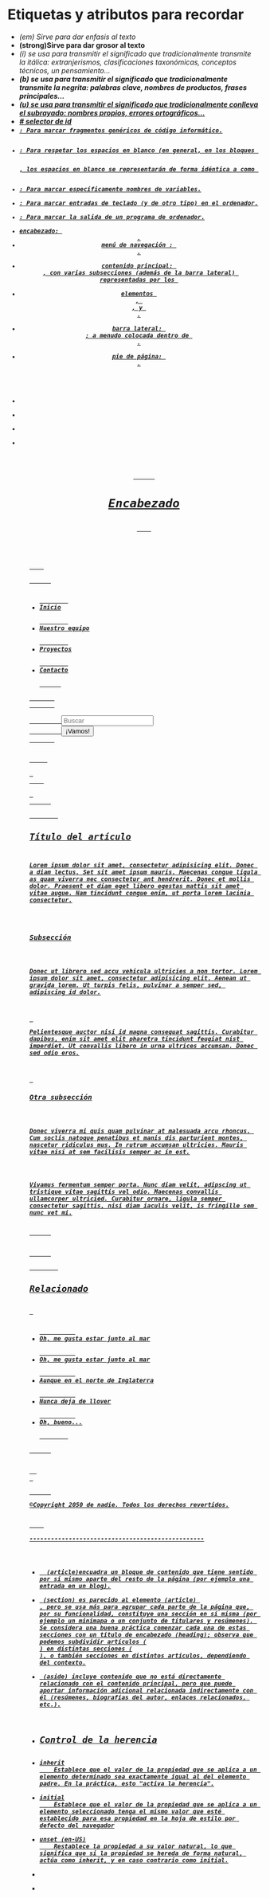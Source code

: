 <h1>Etiquetas y atributos para recordar</h1>
<ul>
<li><em>(em) Sirve para dar enfasis al texto</em></li>
<li><strong> (strong)Sirve para dar grosor al texto</strong></li>
<li><i> (i) se usa para transmitir el significado que tradicionalmente transmite la itálica: extranjerismos, clasificaciones taxonómicas, conceptos técnicos, un pensamiento...
</li>
<li><b> (b) se usa para transmitir el significado que tradicionalmente transmite la negrita: palabras clave, nombres de productos, frases principales...</li>
<li><u> (u) se usa para transmitir el significado que tradicionalmente conlleva el subrayado: nombres propios, errores ortográficos...</li>
<li># selector de id</li>
<li><code>: Para marcar fragmentos genéricos de código informático.</li>
<li><pre>: Para respetar los espacios en blanco (en general, en los bloques de código) — si utilizas la sangría o diversos espacios en blanco consecutivos dentro de un texto, los navegadores los ignorarán y no se mostrarán en la página. Sin embargo, si delimitas el texto con las etiquetas <pre></pre>, los espacios en blanco se representarán de forma idéntica a como se ven en tu editor de texto.</li>
<li><var>: Para marcar específicamente nombres de variables.</li>
<li><kbd>: Para marcar entradas de teclado (y de otro tipo) en el ordenador.</li>
<li><samp>: Para marcar la salida de un programa de ordenador.</li>
<li>encabezado: <header>.
<li>menú de navegación : <nav>.</li>
<li>contenido principal: <main>, con varias subsecciones (además de la barra lateral) representadas por los </li>
<li>elementos <article>, <section>, y <div>.</li>
<li>barra lateral: <aside>; a menudo colocada dentro de <main>.</li>
<li>pie de página: <footer>.</li></li>
<li></li>
<li></li>
<li></li>
<li></li>
<ul/>
<header>
      <h1>Encabezado</h1>
    </header>
    <nav>
      <ul>
        <li><a href="#">Inicio</a></li>
        <li><a href="#">Nuestro equipo</a></li>
        <li><a href="#">Proyectos</a></li>
        <li><a href="#">Contacto</a></li>
      </ul>
       <!-- Un formulario de búsqueda es una forma no-lineal de hacer búsquedas en un sitio web. -->
       <form>
         <input type="search" name="q" placeholder="Buscar">
         <input type="submit" value="¡Vamos!">
       </form>
     </nav>
 <!-- Aquí está el contenido principal de nuestra página -->
    <main>
 <!-- Contiene un artículo -->
      <article>
        <h2>Título del artículo</h2>
<p>Lorem ipsum dolor sit amet, consectetur adipisicing elit. Donec a diam lectus. Set sit amet ipsum mauris. Maecenas congue ligula as quam viverra nec consectetur ant hendrerit. Donec et mollis dolor. Praesent et diam eget libero egestas mattis sit amet vitae augue. Nam tincidunt congue enim, ut porta lorem lacinia consectetur.</p>

<h3>Subsección</h3>

<p>Donec ut librero sed accu vehicula ultricies a non tortor. Lorem ipsum dolor sit amet, consectetur adipisicing elit. Aenean ut gravida lorem. Ut turpis felis, pulvinar a semper sed, adipiscing id dolor.</p>

 <p>Pelientesque auctor nisi id magna consequat sagittis. Curabitur dapibus, enim sit amet elit pharetra tincidunt feugiat nist imperdiet. Ut convallis libero in urna ultrices accumsan. Donec sed odio eros.</p>

 <h3>Otra subsección</h3>

<p>Donec viverra mi quis quam pulvinar at malesuada arcu rhoncus. Cum soclis natoque penatibus et manis dis parturient montes, nascetur ridiculus mus. In rutrum accumsan ultricies. Mauris vitae nisi at sem facilisis semper ac in est.</p>

<p>Vivamus fermentum semper porta. Nunc diam velit, adipscing ut tristique vitae sagittis vel odio. Maecenas convallis ullamcorper ultricied. Curabitur ornare, ligula semper consectetur sagittis, nisi diam iaculis velit, is fringille sem nunc vet mi.</p>
      </article>
<!-- el contenido aparte también se puede anidar dentro del contenido principal -->
      <aside>
        <h2>Relacionado</h2>
 <ul>
          <li><a href="#">Oh, me gusta estar junto al mar</a></li>
          <li><a href="#">Oh, me gusta estar junto al mar</a></li>
          <li><a href="#">Aunque en el norte de Inglaterra</a></li>
          <li><a href="#">Nunca deja de llover</a></li>
          <li><a href="#">Oh, bueno...</a></li>
        </ul>
      </aside>
</main>
  <!-- Y aquí está nuestro pie de página principal que se utiliza en todas las páginas de nuestro sitio web -->
 <footer>
      <p>©Copyright 2050 de nadie. Todos los derechos revertidos.</p>
    </footer>
-------------------------------------------------
<br>
<ul>
<li><article>  (article)encuadra un bloque de contenido que tiene sentido por sí mismo aparte del resto de la página (por ejemplo una entrada en un blog).</li>
<li><section> (section) es parecido al elemento (article) <article>, pero se usa más para agrupar cada parte de la página que, por su funcionalidad, constituye una sección en sí misma (por ejemplo un minimapa o un conjunto de titulares y resúmenes). Se considera una buena práctica comenzar cada una de estas secciones con un título de encabezado (heading); observa que podemos subdividir artículos (<article>) en distintas secciones (<section>), o también secciones en distintos artículos, dependiendo del contexto.</li>
<li><aside> (aside) incluye contenido que no está directamente relacionado con el contenido principal, pero que puede aportar información adicional relacionada indirectamente con él (resúmenes, biografías del autor, enlaces relacionados, etc.).</li>

<li><h2>Control de la herencia</h2></li>
<li>inherit
    Establece que el valor de la propiedad que se aplica a un elemento determinado sea exactamente igual al del elemento padre. En la práctica, esto "activa la herencia".</li>
<li>initial
    Establece que el valor de la propiedad que se aplica a un elemento seleccionado tenga el mismo valor que esté establecido para esa propiedad en la hoja de estilo por defecto del navegador</li>
<li>unset (en-US)
    Restablece la propiedad a su valor natural, lo que significa que si la propiedad se hereda de forma natural, actúa como inherit, y en caso contrario como initial.</li>
<li></li>
<li></li>
</ul>